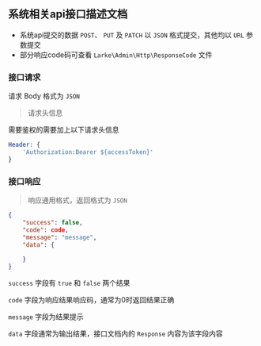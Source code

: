 ## 系统相关api接口描述文档

*  系统api提交的数据 `POST`、 `PUT` 及 `PATCH` 以 `JSON` 格式提交，其他均以 `URL` 参数提交
*  部分响应code码可查看 `Larke\Admin\Http\ResponseCode` 文件


### 接口请求

请求 Body 格式为 `JSON`

> 请求头信息

需要鉴权的需要加上以下请求头信息 

```php
Header: {
    'Authorization:Bearer ${accessToken}'
}
```


### 接口响应

> 响应通用格式，返回格式为 `JSON` 

```json
{
    "success": false,
    "code": code,
    "message": "message",
    "data": {
        
    }
}
```

`success` 字段有 `true` 和 `false` 两个结果

`code` 字段为响应结果响应码，通常为0时返回结果正确

`message` 字段为结果提示

`data` 字段通常为输出结果，接口文档内的 `Response` 内容为该字段内容

